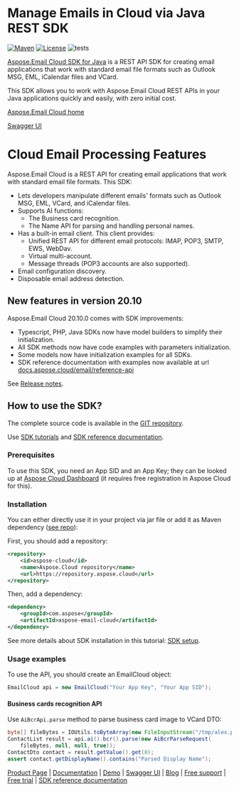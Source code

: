# Manage Emails in Cloud via Java REST SDK
[![Maven](https://img.shields.io/maven-metadata/v?metadataUrl=https%3A%2F%2Frepository.aspose.cloud%2Frepo%2Fcom%2Faspose%2Faspose-email-cloud%2Fmaven-metadata.xml)](https://repository.aspose.cloud/repo/com/aspose/aspose-email-cloud/) [![License](https://img.shields.io/github/license/aspose-email-cloud/aspose-email-cloud-java)](https://repository.aspose.cloud/repo/com/aspose/aspose-email-cloud/) ![tests](https://github.com/aspose-email-cloud/aspose-email-cloud-java/workflows/tests/badge.svg)

[Aspose.Email Cloud SDK for Java](https://products.aspose.cloud/email/java) is a REST API SDK for creating email applications that work with standard email file formats such as Outlook MSG, EML, iCalendar files and VCard.

This SDK allows you to work with Aspose.Email Cloud REST APIs in your Java applications quickly and easily, with zero initial cost.

[Aspose.Email Cloud home](https://products.aspose.cloud/email/family)  

[Swagger UI](https://apireference.aspose.cloud/email/)  

# Cloud Email Processing Features
Aspose.Email Cloud is a REST API for creating email applications that work with standard email file formats. This SDK:
- Lets developers manipulate different emails' formats such as Outlook MSG, EML, VCard, and iCalendar files.
- Supports AI functions:
    - The Business card recognition.
    - The Name API for parsing and handling personal names.
- Has a built-in email client. This client provides:
    - Unified REST API for different email protocols: IMAP, POP3, SMTP, EWS, WebDav.
    - Virtual multi-account.
    - Message threads (POP3 accounts are also supported).
- Email configuration discovery.
- Disposable email address detection.

## New features in version 20.10

Aspose.Email Cloud 20.10.0 comes with SDK improvements:

- Typescript, PHP, Java SDKs now have model builders to simplify their initialization.
- All SDK methods now have code examples with parameters initialization.
- Some models now have initialization examples for all SDKs.
- SDK reference documentation with examples now available at url [docs.aspose.cloud/email/reference-api](https://docs.aspose.cloud/email/reference-api/) 

See [Release notes](https://docs.aspose.cloud/email/aspose-email-cloud-20-10-release-notes/).

## How to use the SDK?
The complete source code is available in the [GIT repository](https://github.com/aspose-email-cloud/aspose-email-cloud-java/tree/master/src/main/java/com/aspose/email/cloud/sdk).

Use [SDK tutorials](https://docs.aspose.cloud/email/sdk-tutorials/) and [SDK reference documentation](https://docs.aspose.cloud/email/reference-api/).

### Prerequisites
To use this SDK, you need an App SID and an App Key; they can be looked up at [Aspose Cloud Dashboard](https://dashboard.aspose.cloud/#/apps) (it requires free registration in Aspose Cloud for this).

### Installation
You can either directly use it in your project via jar file or add it as Maven dependency ([see repo](https://repository.aspose.cloud/repo/com/aspose/aspose-email-cloud/)):

First, you should add a repository:
```xml
<repository>
    <id>aspose-cloud</id>
    <name>Aspose.Cloud repository</name>
    <url>https://repository.aspose.cloud</url>
</repository>
```
Then, add a dependency:
```xml
<dependency>
    <groupId>com.aspose</groupId>
    <artifactId>aspose-email-cloud</artifactId>
</dependency>
```

See more details about SDK installation in this tutorial: [SDK setup](https://docs.aspose.cloud/email/sdk-setup/).

### Usage examples
To use the API, you should create an EmailCloud object:
```java
EmailCloud api = new EmailCloud("Your App Key", "Your App SID");
```

#### Business cards recognition API
Use `AiBcrApi.parse` method to parse business card image to VCard DTO:

```java
byte[] fileBytes = IOUtils.toByteArray(new FileInputStream("/tmp/alex.png"));
ContactList result = api.ai().bcr().parse(new AiBcrParseRequest(
    fileBytes, null, null, true));
ContactDto contact = result.getValue().get(0);
assert contact.getDisplayName().contains("Parsed Display Name");
```

[Product Page](https://products.aspose.cloud/email/java) | [Documentation](https://docs.aspose.cloud/email/) | [Demo](https://products.aspose.app/email/family) | [Swagger UI](https://apireference.aspose.cloud/email/) | [Blog](https://blog.aspose.cloud/category/email/) | [Free support](https://forum.aspose.cloud/c/email) | [Free trial](https://dashboard.aspose.cloud/#/apps) | [SDK reference documentation](https://docs.aspose.cloud/email/reference-api)